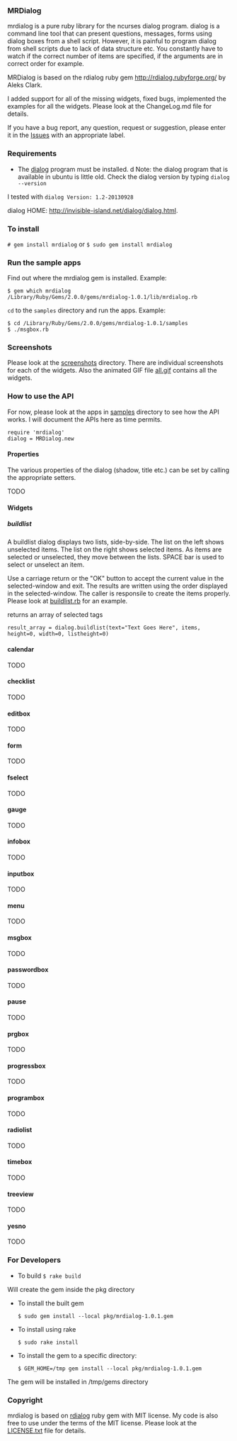 ### MRDialog

mrdialog is a pure ruby library for the ncurses dialog program. dialog is
a command line tool that can present questions, messages, forms using 
dialog boxes from a shell script. However, it is painful to program dialog
from shell scripts due to lack of data structure etc. You constantly have
to watch if the correct number of items are specified, if the arguments 
are in correct order for example. 

MRDialog is based on the rdialog ruby gem http://rdialog.rubyforge.org/ by
Aleks Clark.


I added support for all of the missing widgets, fixed bugs, implemented 
the examples for all the widgets.  Please look at the ChangeLog.md file 
for details.

If you have a bug report, any question, request or suggestion, please enter it in the [Issues](https://github.com/muquit/mrdialog/issues) with an appropriate label. 

### Requirements

* The [dialog](http://invisible-island.net/dialog/dialog.html) program must be installed. d Note: the dialog program that is available in ubuntu is little old. Check the dialog version by typing ```dialog --version```

I tested with ```dialog Version: 1.2-20130928```

dialog HOME: http://invisible-island.net/dialog/dialog.html.

### To install

```# gem install mrdialog```
or
```$ sudo gem install mrdialog```
   
### Run the sample apps
Find out where the mrdialog gem is installed. Example:

    $ gem which mrdialog
    /Library/Ruby/Gems/2.0.0/gems/mrdialog-1.0.1/lib/mrdialog.rb

```cd``` to the ```samples``` directory and run the apps.
Example:

    $ cd /Library/Ruby/Gems/2.0.0/gems/mrdialog-1.0.1/samples
    $ ./msgbox.rb

### Screenshots
Please look at the [screenshots](screenshots/) directory. There are individual screenshots for each of the widgets. Also the animated GIF file [all.gif](screenshots/all.gif) contains all the widgets.

### How to use the API
For now, please look at the apps in [samples](samples/) directory to see how the API works. I will document the APIs here as time permits.

    require 'mrdialog'
    dialog = MRDialog.new

#### Properties
The various properties of the dialog (shadow, title etc.) can be set by calling the appropriate setters.

TODO

#### Widgets
    
##### buildlist
A  buildlist  dialog displays two lists, side-by-side.  The list on the left shows unselected items.  The list on the right shows selected  items.  As items are selected or unselected, they move between the lists. SPACE bar is used to
select or unselect an item.

Use a carriage return or the "OK" button to accept  the  current value  in the selected-window and exit.  The results are written using the order displayed in the selected-window. The caller is responsile to create the items properly. Please look at [buildlist.rb](samples/buildlist.rb) for an example.

returns an array of selected tags

    result_array = dialog.buildlist(text="Text Goes Here", items, height=0, width=0, listheight=0)
   
#### calendar
TODO
#### checklist
TODO
#### editbox
TODO
#### form
TODO
#### fselect
TODO
#### gauge
TODO
#### infobox
TODO
#### inputbox
TODO
#### menu
TODO
#### msgbox
TODO
#### passwordbox
TODO
#### pause
TODO
#### prgbox
TODO
#### progressbox
TODO
#### programbox
TODO
#### radiolist
TODO
#### timebox
TODO
#### treeview
TODO
#### yesno
TODO
### For Developers
- To build
    ```$ rake build```

Will create the gem inside the pkg directory

- To install the built gem
    
    ```$ sudo gem install --local pkg/mrdialog-1.0.1.gem```

- To install using rake
  
    ```$ sudo rake install```

- To install the gem to a specific directory:
 
    ```$ GEM_HOME=/tmp gem install --local pkg/mrdialog-1.0.1.gem```

The gem will be installed in /tmp/gems directory

### Copyright
mrdialog is based on [rdialog](http://rdialog.rubyforge.org/) ruby gem with MIT license. My code is also free to use under the terms of the MIT license. Please look at the [LICENSE.txt](LICENSE.txt) file for details.
